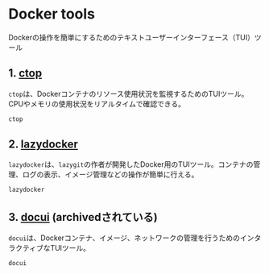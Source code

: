 # Docker tools

Dockerの操作を簡単にするためのテキストユーザーインターフェース（TUI）ツール

## 1. **[ctop](https://github.com/bcicen/ctop)**

`ctop`は、Dockerコンテナのリソース使用状況を監視するためのTUIツール。CPUやメモリの使用状況をリアルタイムで確認できる。

```sh
ctop
```

## 2. **[lazydocker](https://github.com/jesseduffield/lazydocker)**

`lazydocker`は、`lazygit`の作者が開発したDocker用のTUIツール。コンテナの管理、ログの表示、イメージ管理などの操作が簡単に行える。

```sh
lazydocker
```

## 3. **[docui](https://github.com/skanehira/docui)** (archivedされている)

`docui`は、Dockerコンテナ、イメージ、ネットワークの管理を行うためのインタラクティブなTUIツール。

```bash
docui
```
